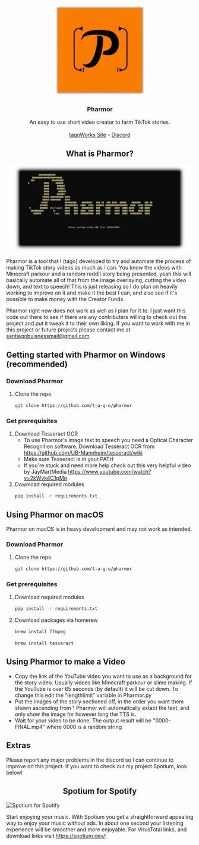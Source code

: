 <br />
<div align="center">
  <a href="https://github.com/t-a-g-o/pharmor">
    <img src="https://github.com/t-a-g-o/pharmor/blob/88d7ab042619396f56bcee1be1aee743f3d0e719/logo.png" alt="Logo" width="245" height="245">
  </a>
<h3 align="center">Pharmor</h3>
  <p align="center">
    An easy to use short video creator to farm TikTok stories.
    <br />
    <br />
    <a href="https://tago.works">tagoWorks Site</a>
    -
    <a href="https://tago.works/discord">Discord</a>
  </p>
</div>
<h2 align="center">What is Pharmor?</h2>

 ![Pharmor](https://github.com/t-a-g-o/pharmor/blob/88d7ab042619396f56bcee1be1aee743f3d0e719/showcase.png)

Pharmor is a tool that I (tago) developed to try and automate the process of making TikTok story videos as much as I can. You know the videos with Minecraft parkour and a random reddit story being
presented, yeah this will basically automate all of that from the image overlaying, cutting the video down, and text to speech!
This is just releasing so I do plan on heavily working to improve on it and make it the best I can, and also see if it's possible to make money with the Creator Funds.

Pharmor right now does not work as well as I plan for it to. I just want this code out there to see if there are any contributers willing to check out the project and put it tweak it to their own liking.
If you want to work with me in this project or future projects please contact me at santiagobuisnessmail@gmail.com

## Getting started with Pharmor on Windows (recommended)

### Download Pharmor
1. Clone the repo
   ```sh
   git clone https://github.com/t-a-g-o/pharmor
   ```
### Get prerequisites
1. Download Tesseract OCR
   * To use Pharmor's image text to speech you need a Optical Character Recognition software. Download Tesseract OCR from https://github.com/UB-Mannheim/tesseract/wiki
   * Make sure Tesseract is in your PATH
   * If you're stuck and need more help check out this very helpful video by JayMartMedia https://www.youtube.com/watch?v=2kWvk4C1pMo
2. Download required modules
   ```sh
   pip install -r requirements.txt

## Using Pharmor on macOS
Pharmor on macOS is in heavy development and may not work as intended.
### Download Pharmor
1. Clone the repo
   ```sh
   git clone https://github.com/t-a-g-o/pharmor
   ```
### Get prerequisites

1. Download required modules
   ```sh
   pip install -r requirements.txt
   ```
2. Download packages via homerew
   ```sh
   brew install ffmpeg
   ```
      ```sh
   brew install tesseract
   ```

## Using Pharmor to make a Video
* Copy the link of the YouTube video you want to use as a background for the story video. Usually vidoes like Minecraft parkour or slime making.
    If the YouTube is over 65 seconds (by default) it will be cut down. To change this edit the "lengthlimit" variable in Pharmor.py
* Put the images of the story sectioned off, in the order you want them shown ascending from 1
    Pharmor will automatically extact the text, and only show the image for however long the TTS is.
* Wait for your video to be done. The output result will be "0000-FINAL.mp4" where 0000 is a random string

## Extras
Please report any major problems in the discord so I can continue to improve on this project. 
If you want to check out my project Spotium, look below!

<h2 align="center">Spotium for Spotify</h2>

![Spotium for Spotify](https://github.com/t-a-g-o/pharmor/blob/88d7ab042619396f56bcee1be1aee743f3d0e719/spotium.png)


Start enjoying your music. With Spotium you get a straightforward appealing way to enjoy your music without ads. In about one second your listening experience will be smoother and more enjoyable.
For VirusTotal links, and download links visit https://spotium.dev/!

